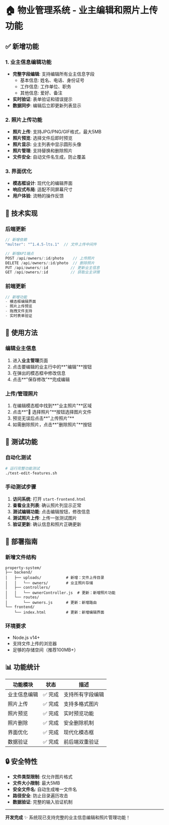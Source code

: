 # 🏠 物业管理系统 - 业主编辑和照片上传功能

## ✅ 新增功能

### 1. 业主信息编辑功能
- **完整字段编辑**: 支持编辑所有业主信息字段
  - 基本信息: 姓名、电话、身份证号
  - 工作信息: 工作单位、职务
  - 其他信息: 爱好、备注
- **实时验证**: 表单验证和错误提示
- **数据同步**: 编辑后立即更新列表显示

### 2. 照片上传功能
- **照片上传**: 支持JPG/PNG/GIF格式，最大5MB
- **照片预览**: 选择文件后即时预览
- **照片显示**: 业主列表中显示圆形头像
- **照片管理**: 支持替换和删除照片
- **文件安全**: 自动文件名生成，防止覆盖

### 3. 界面优化
- **模态框设计**: 现代化的编辑界面
- **响应式布局**: 适配不同屏幕尺寸
- **用户体验**: 流畅的操作反馈

## 🔧 技术实现

### 后端更新
```javascript
// 新增依赖
"multer": "^1.4.5-lts.1"  // 文件上传中间件

// 新增API端点
POST /api/owners/:id/photo    // 上传照片
DELETE /api/owners/:id/photo  // 删除照片
PUT /api/owners/:id          // 更新业主信息
GET /api/owners/:id          // 获取业主详情
```

### 前端更新
```javascript
// 新增功能
- 模态框编辑界面
- 照片上传预览
- 拖拽文件支持
- 实时表单验证
```

## 📱 使用方法

### 编辑业主信息
1. 进入**业主管理**页面
2. 点击要编辑的业主行中的**"编辑"**按钮
3. 在弹出的模态框中修改信息
4. 点击**"保存修改"**完成编辑

### 上传/管理照片
1. 在编辑模态框中找到**"业主照片"**区域
2. 点击**"📸 选择照片"**按钮选择图片文件
3. 预览无误后点击**"上传照片"**
4. 如需删除照片，点击**"删除照片"**按钮

## 🧪 测试功能

### 自动化测试
```bash
# 运行完整功能测试
./test-edit-features.sh
```

### 手动测试步骤
1. **访问系统**: 打开 `start-frontend.html`
2. **查看业主列表**: 确认照片列显示正常
3. **测试编辑功能**: 点击编辑按钮，修改信息
4. **测试照片上传**: 上传一张测试图片
5. **验证更新**: 确认信息和照片正确更新

## 🚀 部署指南

### 新增文件结构
```
property-system/
├── backend/
│   ├── uploads/           # 新增：文件上传目录
│   │   └── owners/        # 业主照片存储
│   ├── controllers/
│   │   └── ownerController.js  # 更新：新增照片功能
│   └── routes/
│       └── owners.js      # 更新：新增路由
└── frontend/
    └── index.html         # 更新：新增编辑界面
```

### 环境要求
- Node.js v14+
- 支持文件上传的浏览器
- 足够的存储空间（推荐100MB+）

## 📊 功能统计

| 功能模块 | 状态 | 描述 |
|---------|------|------|
| 业主信息编辑 | ✅ 完成 | 支持所有字段编辑 |
| 照片上传 | ✅ 完成 | 支持多格式图片 |
| 照片预览 | ✅ 完成 | 实时预览功能 |
| 照片删除 | ✅ 完成 | 安全删除机制 |
| 界面优化 | ✅ 完成 | 现代化模态框 |
| 数据验证 | ✅ 完成 | 前后端双重验证 |

## 🔒 安全特性

- **文件类型限制**: 仅允许图片格式
- **文件大小限制**: 最大5MB
- **安全文件名**: 自动生成唯一文件名
- **路径安全**: 防止目录遍历攻击
- **数据验证**: 完整的输入验证机制

---

**开发完成** ✨ 系统现已支持完整的业主信息编辑和照片管理功能！